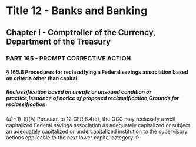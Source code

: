 
# Title 12 - Banks and Banking
## Chapter I - Comptroller of the Currency, Department of the Treasury
### PART 165 - PROMPT CORRECTIVE ACTION
#### § 165.8 Procedures for reclassifying a Federal savings association based on criteria other than capital.
##### Reclassification based on unsafe or unsound condition or practice,Issuance of notice of proposed reclassification,Grounds for reclassification.

(a)-(1)-(i)(A) Pursuant to 12 CFR 6.4(d), the OCC may reclassify a well capitalized Federal savings association as adequately capitalized or subject an adequately capitalized or undercapitalized institution to the supervisory actions applicable to the next lower capital category if:
